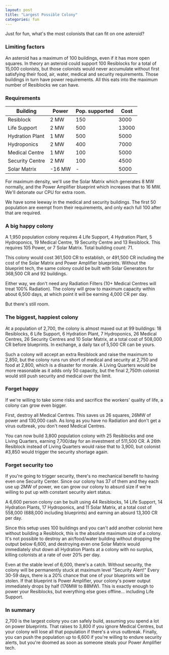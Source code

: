 ```yaml
---
layout: post
title: "Largest Possible Colony"
categories: fun
---
```


Just for fun, what's the most colonists that can fit on one asteroid?

### Limiting factors
An asteroid has a maximum of 100 buildings, even if it has more open squares.
In theory an asteroid could support 100 Resiblocks for a total of 15,000 colonists,
but those colonists would never accumulate without first satisfying their
food, air, water, medical and security requirements. Those buildings in turn have
power requirements. All this eats into the maximum number of Resiblocks we can have.

### Requirements
| Building        | Power  | Pop. supported | Cost  |
|-----------------|--------|----------------|-------|
| Resiblock       |   2 MW |            150 |  3000 |
| Life Support    |   2 MW |            500 | 13000 |
| Hydration Plant |   1 MW |            500 |  5000 |
| Hydroponics     |   2 MW |            400 |  7000 |
| Medical Centre  |   1 MW |            100 |  5000 |
| Security Centre |   2 MW |            100 |  4500 |
| Solar Matrix    | -16 MW |            -   |  5000 |

For maximum density, we'll use the Solar Matrix which generates 8 MW normally,
and the Power Amplifier blueprint which increases that to 16 MW. We'll detonate
our CPU for extra room.

We have some leeway in the medical and security buildings. The first 50 population
are exempt from their requirements, and only each full 100 after that are
required.

### A big happy colony
A 1,950 population colony requires 4 Life Support, 4 Hydration Plant,
5 Hydroponics, 19 Medical Centre, 19 Security Centre and 13 Resiblock. This
requires 105 Power, or 7 Solar Matrix. Total building count: 71.

This colony would cost 361,500 CR to establish, or 491,500 CR including the cost
of the Solar Matrix and Power Amplifier blueprints.
Without the blueprint tech, the same colony could be built with Solar Generators
for 368,500 CR and 92 buildings.

Either way, we don't need any Radiation Filters (10+ Medical Centres will treat
100% Radiation). The colony will grow to maximum capacity within about 6,500 days,
at which point it will be earning 4,000 CR per day.

But there's still room.

### The biggest, happiest colony
At a population of 2,700, the colony is almost maxed out at 99 buildings:
18 Resiblocks, 6 Life Support, 6 Hydration Plant, 7 Hydroponics,
26 Medical Centres, 26 Security Centres and 10 Solar Matrix, at a total
cost of 508,000 CR before blueprints. In exchange, a daily tax of
5,500 CR can be yours.

Such a colony will accept an extra Resiblock and raise the maximum to 2,850,
but the colony runs run short of medical and security at 2,750 and food at
2,800, which is a disaster for morale. A Living Quarters would be more
reasonable as it adds only 50 capacity, but the final 2,750th colonist would
still push security and medical over the limit.

### Forget happy
If we're willing to take some risks and sacrifice the workers' quality of
life, a colony can grow even bigger.

First, destroy all Medical Centres. This saves us 26 squares, 26MW of power
and 130,000 cash. As long as you have no Radiation and don't get a virus
outbreak, you don't need Medical Centres.

You can now build 3,800 population colony with 25 Resiblocks and one
Living Quarters, earning 7,700/day for an investment of 511,500 CR.
A 26th Resiblock instead of Living Quarters would raise that to 3,900,
but colonist #3,850 would trigger the security shortage again.

### Forget security too
If you're going to trigger security, there's no mechanical benefit to
having even one Security Center. Since our colony has 37 of them and
they each use up 2MW of power, we can grow our colony to absurd size
if we're willing to put up with constant security alert status.

A 6,600 person colony can be built using 44 Resiblocks, 14 Life Support,
14 Hydration Plants, 17 Hydroponics, and 11 Solar Matrix, at a total
cost of 558,000 (688,000 including blueprints) and earning an absurd
13,300 CR per day.

Since this setup uses 100 buildings and you can't add another colonist
here without building a Resiblock, this is the absolute maximum size of
a colony. It's not possible to destroy an air/food/water building without
dropping the output below 6,600, and destroying even one Solar Matrix
would immediately shut down all Hydration Plants at a colony with no surplus,
killing colonists at a rate of over 20% per day.

Even at the stable level of 6,000, there's a catch. Without security, the
colony will be permanently stuck at maximum level "Security Alert!"
Every 30-59 days, there is a 20% chance that one of your blueprints will
be stolen. If that blueprint is Power Amplifier, your colony's power output
immediately drops by half (176MW to 88MW). This is exactly enough to power
your Resiblocks, but everything else goes offline... including Life Support.

### In summary
2,700 is the largest colony you can safely build, assuming you spend a lot
on power blueprints. That raises to 3,800 if you ignore Medical Centres,
but your colony will lose all that population if there's a virus outbreak.
Finally, you can push the population up to 6,600 if you're willing to
endure security alerts, but you're doomed as soon as someone steals your
Power Amplifier tech.
